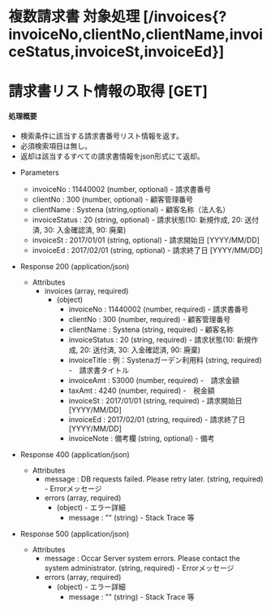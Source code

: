 # 複数請求書 対象処理 [/invoices{?invoiceNo,clientNo,clientName,invoiceStatus,invoiceSt,invoiceEd}]
# 請求書リスト情報の取得 [GET]
#### 処理概要
 
* 検索条件に該当する請求書番号リスト情報を返す。
* 必須検索項目は無し。
* 返却は該当するすべての請求書情報をjson形式にて返却。

+ Parameters
    + invoiceNo : 11440002 (number, optional) - 請求書番号
    + clientNo : 300 (number, optional) - 顧客管理番号
    + clientName : Systena (string,optional) - 顧客名称（法人名）
    + invoiceStatus : 20 (string, optional) - 請求状態(10: 新規作成, 20: 送付済, 30: 入金確認済, 90: 廃棄)
    + invoiceSt : 2017/01/01 (string, optional) - 請求開始日 [YYYY/MM/DD]
    + invoiceEd : 2017/02/01 (string, optional) - 請求終了日 [YYYY/MM/DD]

+ Response 200 (application/json)
 
    + Attributes
        + invoices (array, required)
            + (object)
                + invoiceNo : 11440002 (number, required) - 請求書番号
                + clientNo : 300 (number, required) - 顧客管理番号
                + clientName : Systena (string, required) - 顧客名称
                + invoiceStatus : 20 (string, required) - 請求状態(10: 新規作成, 20: 送付済, 30: 入金確認済, 90: 廃棄)
                + invoiceTitle : 例：Systenaガーデン利用料 (string, required) -　請求書タイトル
                + invoiceAmt : 53000 (number, required) -　請求金額
                + taxAmt : 4240 (number, required) -　税金額
                + invoiceSt : 2017/01/01 (string, required) - 請求開始日 [YYYY/MM/DD]
                + invoiceEd : 2017/02/01 (string, required) - 請求終了日 [YYYY/MM/DD]
                + invoiceNote : 備考欄 (string, optional) - 備考

+ Response 400 (application/json)

    + Attributes
        + message : DB requests failed. Please retry later. (string, required) - Errorメッセージ
        - errors (array, required)
            + (object) - エラー詳細
                + message : "" (string) - Stack Trace 等

+ Response 500 (application/json)

    + Attributes
        + message : Occar Server system errors. Please contact the system administrator. (string, required) - Errorメッセージ
        - errors (array, required)
            + (object) - エラー詳細
                + message : "" (string) - Stack Trace 等
